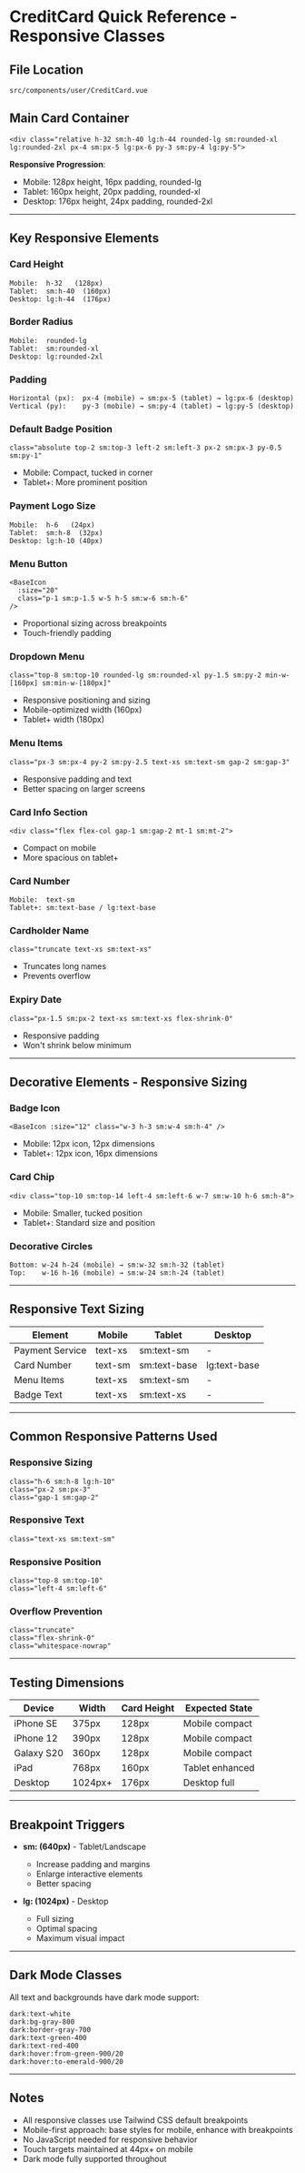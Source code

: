 # CreditCard Quick Reference - Responsive Classes

## File Location
`src/components/user/CreditCard.vue`

## Main Card Container
```vue
<div class="relative h-32 sm:h-40 lg:h-44 rounded-lg sm:rounded-xl lg:rounded-2xl px-4 sm:px-5 lg:px-6 py-3 sm:py-4 lg:py-5">
```

**Responsive Progression**:
- Mobile: 128px height, 16px padding, rounded-lg
- Tablet: 160px height, 20px padding, rounded-xl
- Desktop: 176px height, 24px padding, rounded-2xl

---

## Key Responsive Elements

### Card Height
```
Mobile:  h-32   (128px)
Tablet:  sm:h-40  (160px)
Desktop: lg:h-44  (176px)
```

### Border Radius
```
Mobile:  rounded-lg
Tablet:  sm:rounded-xl
Desktop: lg:rounded-2xl
```

### Padding
```
Horizontal (px):  px-4 (mobile) → sm:px-5 (tablet) → lg:px-6 (desktop)
Vertical (py):    py-3 (mobile) → sm:py-4 (tablet) → lg:py-5 (desktop)
```

### Default Badge Position
```vue
class="absolute top-2 sm:top-3 left-2 sm:left-3 px-2 sm:px-3 py-0.5 sm:py-1"
```
- Mobile: Compact, tucked in corner
- Tablet+: More prominent position

### Payment Logo Size
```
Mobile:  h-6   (24px)
Tablet:  sm:h-8  (32px)
Desktop: lg:h-10 (40px)
```

### Menu Button
```vue
<BaseIcon 
  :size="20"
  class="p-1 sm:p-1.5 w-5 h-5 sm:w-6 sm:h-6"
/>
```
- Proportional sizing across breakpoints
- Touch-friendly padding

### Dropdown Menu
```vue
class="top-8 sm:top-10 rounded-lg sm:rounded-xl py-1.5 sm:py-2 min-w-[160px] sm:min-w-[180px]"
```
- Responsive positioning and sizing
- Mobile-optimized width (160px)
- Tablet+ width (180px)

### Menu Items
```vue
class="px-3 sm:px-4 py-2 sm:py-2.5 text-xs sm:text-sm gap-2 sm:gap-3"
```
- Responsive padding and text
- Better spacing on larger screens

### Card Info Section
```vue
<div class="flex flex-col gap-1 sm:gap-2 mt-1 sm:mt-2">
```
- Compact on mobile
- More spacious on tablet+

### Card Number
```
Mobile:  text-sm
Tablet+: sm:text-base / lg:text-base
```

### Cardholder Name
```vue
class="truncate text-xs sm:text-xs"
```
- Truncates long names
- Prevents overflow

### Expiry Date
```vue
class="px-1.5 sm:px-2 text-xs sm:text-xs flex-shrink-0"
```
- Responsive padding
- Won't shrink below minimum

---

## Decorative Elements - Responsive Sizing

### Badge Icon
```vue
<BaseIcon :size="12" class="w-3 h-3 sm:w-4 sm:h-4" />
```
- Mobile: 12px icon, 12px dimensions
- Tablet+: 12px icon, 16px dimensions

### Card Chip
```vue
<div class="top-10 sm:top-14 left-4 sm:left-6 w-7 sm:w-10 h-6 sm:h-8">
```
- Mobile: Smaller, tucked position
- Tablet+: Standard size and position

### Decorative Circles
```
Bottom: w-24 h-24 (mobile) → sm:w-32 sm:h-32 (tablet)
Top:    w-16 h-16 (mobile) → sm:w-24 sm:h-24 (tablet)
```

---

## Responsive Text Sizing

| Element | Mobile | Tablet | Desktop |
|---------|--------|--------|---------|
| Payment Service | text-xs | sm:text-sm | - |
| Card Number | text-sm | sm:text-base | lg:text-base |
| Menu Items | text-xs | sm:text-sm | - |
| Badge Text | text-xs | sm:text-xs | - |

---

## Common Responsive Patterns Used

### Responsive Sizing
```vue
class="h-6 sm:h-8 lg:h-10"
class="px-2 sm:px-3"
class="gap-1 sm:gap-2"
```

### Responsive Text
```vue
class="text-xs sm:text-sm"
```

### Responsive Position
```vue
class="top-8 sm:top-10"
class="left-4 sm:left-6"
```

### Overflow Prevention
```vue
class="truncate"
class="flex-shrink-0"
class="whitespace-nowrap"
```

---

## Testing Dimensions

| Device | Width | Card Height | Expected State |
|--------|-------|------------|-----------------|
| iPhone SE | 375px | 128px | Mobile compact |
| iPhone 12 | 390px | 128px | Mobile compact |
| Galaxy S20 | 360px | 128px | Mobile compact |
| iPad | 768px | 160px | Tablet enhanced |
| Desktop | 1024px+ | 176px | Desktop full |

---

## Breakpoint Triggers

- **sm: (640px)** - Tablet/Landscape
  - Increase padding and margins
  - Enlarge interactive elements
  - Better spacing
  
- **lg: (1024px)** - Desktop
  - Full sizing
  - Optimal spacing
  - Maximum visual impact

---

## Dark Mode Classes

All text and backgrounds have dark mode support:
```vue
dark:text-white
dark:bg-gray-800
dark:border-gray-700
dark:text-green-400
dark:text-red-400
dark:hover:from-green-900/20
dark:hover:to-emerald-900/20
```

---

## Notes

- All responsive classes use Tailwind CSS default breakpoints
- Mobile-first approach: base styles for mobile, enhance with breakpoints
- No JavaScript needed for responsive behavior
- Touch targets maintained at 44px+ on mobile
- Dark mode fully supported throughout

